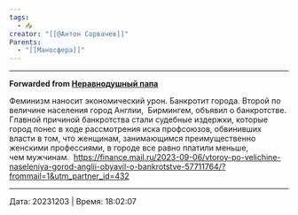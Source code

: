 ```yaml
---
tags:
  - 📥
creator: "[[@Антон Сорвачев]]"
Parents:
  - "[[Маносфера]]"
---
```


***

**Forwarded from [Неравнодушный папа](https://t.me/MensConsult/1486)**

Феминизм наносит экономический урон. Банкротит города. Второй по величине населения город Англии, 
Бирмингем, объявил о банкротстве. 
Главной причиной банкротства стали судебные издержки, которые город понес в ходе рассмотрения иска профсоюзов, обвинивших власти в том, что женщинам, занимающимся преимущественно женскими профессиями, в городе все равно платили меньше, чем мужчинам. 
https://finance.mail.ru/2023-09-06/vtoroy-po-velichine-naseleniya-gorod-anglii-obyavil-o-bankrotstve-57711764/?frommail=1&utm_partner_id=432

---

Дата: 20231203 | Время: 18:02:07
